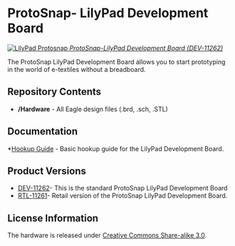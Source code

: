 ProtoSnap- LilyPad Development Board
====================================

[![LilyPad Protosnap](https://dlnmh9ip6v2uc.cloudfront.net/images/products/1/1/2/6/2/11262-01_i_ma.jpg)
*ProtoSnap-LilyPad Development Board (DEV-11262)*](https://www.sparkfun.com/products/11262)

The ProtoSnap LilyPad Development Board allows you to start prototyping in the world of e-textiles without a breadboard.

Repository Contents
-------------------
* **/Hardware** - All Eagle design files (.brd, .sch, .STL)

Documentation
-------------------
*[Hookup Guide](https://www.sparkfun.com/tutorials/308) - Basic hookup guide for the LilyPad Development Board.

Product Versions
----------------
* [DEV-11262](https://www.sparkfun.com/products/11262)- This is the standard ProtoSnap LilyPad Development Board
* [RTL-11261](https://www.sparkfun.com/products/11261)- Retail version of the ProtoSnap LilyPad Development Board. 

License Information
-------------------
The hardware is released under [Creative Commons Share-alike 3.0](http://creativecommons.org/licenses/by-sa/3.0/).  

